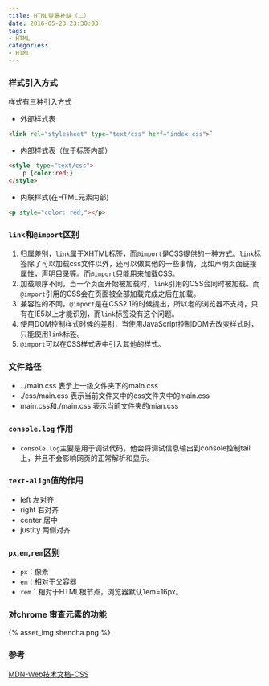 ```yaml
---
title: HTML查漏补缺（二）
date: 2016-05-23 23:30:03
tags:
- HTML
categories:
- HTML
---
```


### 样式引入方式

样式有三种引入方式

* 外部样式表

``` html
<link rel="stylesheet" type="text/css" herf="index.css">`
```

* 内部样式表（位于标签内部）

``` html
<style　type="text/css">
    p {color:red;}
</style> 
```
<!-- more -->
* 内联样式(在HTML元素内部)

``` html
<p style="color: red;"></p>
```

### `link`和`@import`区别

1. 归属差别，`link`属于XHTML标签，而`@import`是CSS提供的一种方式。`link`标签除了可以加载css文件以外，还可以做其他的一些事情，比如声明页面链接属性，声明目录等。而`@import`只能用来加载CSS。
2. 加载顺序不同，当一个页面开始被加载时，`link`引用的CSS会同时被加载。而`@import`引用的CSS会在页面被全部加载完成之后在加载。
3. 兼容性的不同，`@import`是在CSS2.1的时候提出，所以老的浏览器不支持，只有在IE5以上才能识别，而`link`标签没有这个问题。
4. 使用DOM控制样式时候的差别，当使用JavaScript控制DOM去改变样式时，只能使用`link`标签。
5. `@import`可以在CSS样式表中引入其他的样式。

### 文件路径

* ../main.css 表示上一级文件夹下的main.css
* ./css/main.css 表示当前文件夹中的css文件夹中的main.css
* main.css和./main.css 表示当前文件夹的mian.css

### `console.log` 作用

* `console.log`主要是用于调试代码，他会将调试信息输出到console控制tail上，并且不会影响网页的正常解析和显示。

### `text-align`值的作用

* left 左对齐
* right 右对齐
* center 居中
* justity 两侧对齐


### `px`,`em`,`rem`区别

* `px`：像素
* `em`：相对于父容器
* `rem`：相对于HTML根节点，浏览器默认1em=16px。

### 对chrome 审查元素的功能

{% asset_img shencha.png %}

### 参考

[MDN-Web技术文档-CSS](https://developer.mozilla.org/zh-CN/docs/Web/CSS)